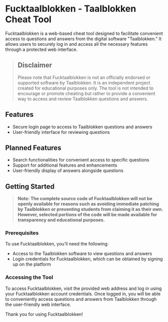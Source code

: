 # Fucktaalblokken - Taalblokken Cheat Tool

Fucktaalblokken is a web-based cheat tool designed to facilitate convenient access to questions and answers from the digital software "Taalblokken." It allows users to securely log in and access all the necessary features through a protected web interface.

> ## Disclaimer
> 
> Please note that Fucktaalblokken is not an officially endorsed or supported software by Taalblokken. It is an independent project created for educational purposes only. The tool is not intended to encourage or promote cheating but rather to provide a convenient way to access and review Taalblokken questions and answers.

## Features

- Secure login page to access to Taalblokken questions and answers
- User-friendly interface for reviewing questions

## Planned Features

- Search functionalities for convenient access to specific questions
- Support for additional features and enhancements
- User-friendly display of answers alongside questions

## Getting Started
 
> **Note: The complete source code of Fucktaalblokken will not be openly available for reasons such as avoiding immediate patching by Taalblokken or preventing students from claiming it as their own. However, selected portions of the code will be made available for transparency and educational purposes.**

### Prerequisites

To use Fucktaalblokken, you'll need the following:

- Access to the Taalblokken software to view questions and answers
- Login credentials for Fucktaalblokken, which can be obtained by signing up on the platform

### Accessing the Tool

To access Fucktaalblokken, visit the provided web address and log in using your Fucktaalblokken account credentials. Once logged in, you will be able to conveniently access questions and answers from Taalblokken through the user-friendly web interface.

Thank you for using Fucktaalblokken!
